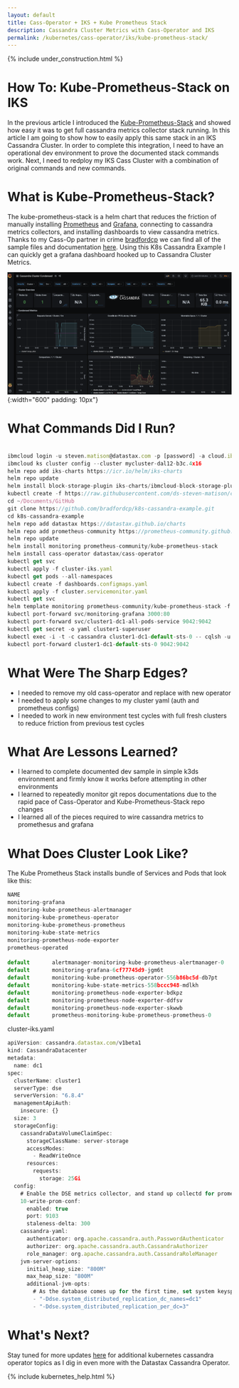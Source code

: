```yaml
---
layout: default
title: Cass-Operator + IKS + Kube Prometheus Stack
description: Cassandra Cluster Metrics with Cass-Operator and IKS
permalink: /kubernetes/cass-operator/iks/kube-prometheus-stack/
---
```


{% include under_construction.html %}

# How To: Kube-Prometheus-Stack on IKS

In the previous article I introduced the [Kube-Prometheus-Stack](/kubernetes/cass-operator/kube-prometheus-stack/) and showed how easy it was to get full cassandra metrics collector stack running.  In this article I am going to show how to easily apply this same stack in an IKS Cassandra Cluster.   In order to complete this integration, I need to have an operational dev environment to prove the documented stack commands work.  Next, I need to redploy my IKS Cass Cluster with a combination of original commands and new commands.

# What is Kube-Prometheus-Stack?

The kube-prometheus-stack is a helm chart that reduces the friction of manually installing [Prometheus](https://prometheus.io/) and [Grafana](https://grafana.com/), connecting to cassandra metrics collectors, and installing dashboards to view cassandra metrics.  Thanks to my Cass-Op partner in crime [bradfordcp](https://github.com/bradfordcp) we can find all of the sample files and documentation [here](https://github.com/bradfordcp/k8s-cassandra-example).  Using this K8s Cassandra Example I can quickly get a grafana dashboard hooked up to Cassandra Cluster Metrics.

![Grafana](/assets/images/grafana_cassandra_metrics.png){:width="600" padding: 10px"}

# What Commands Did I Run?

```js

ibmcloud login -u steven.matison@datastax.com -p [password] -a cloud.ibm.com -r us-south -g Default
ibmcloud ks cluster config --cluster mycluster-dal12-b3c.4x16
helm repo add iks-charts https://icr.io/helm/iks-charts
helm repo update
helm install block-storage-plugin iks-charts/ibmcloud-block-storage-plugin
kubectl create -f https://raw.githubusercontent.com/ds-steven-matison/cass-operator/master/operator/k8s-flavors/iks/storage-block.yaml
cd ~/Documents/GitHub 
git clone https://github.com/bradfordcp/k8s-cassandra-example.git 
cd k8s-cassandra-example
helm repo add datastax https://datastax.github.io/charts
helm repo add prometheus-community https://prometheus-community.github.io/helm-charts
helm repo update
helm install monitoring prometheus-community/kube-prometheus-stack
helm install cass-operator datastax/cass-operator
kubectl get svc
kubectl apply -f cluster-iks.yaml
kubectl get pods --all-namespaces
kubectl create -f dashboards.configmaps.yaml
kubectl apply -f cluster.servicemonitor.yaml
kubectl get svc
helm template monitoring prometheus-community/kube-prometheus-stack -f monitoring.values.yaml
kubectl port-forward svc/monitoring-grafana 3000:80
kubectl port-forward svc/cluster1-dc1-all-pods-service 9042:9042
kubectl get secret -o yaml cluster1-superuser
kubectl exec -i -t -c cassandra cluster1-dc1-default-sts-0 -- cqlsh -u cluster1-superuser -p [password]
kubectl port-forward cluster1-dc1-default-sts-0 9042:9042
```

# What Were The Sharp Edges?

*   I needed to remove my old cass-operator and replace with new operator
*   I needed to apply some changes to my cluster yaml (auth and prometheus configs)
*	I needed to work in new environment test cycles with full fresh clusters to reduce friction from previous test cycles

# What Are Lessons Learned?

*   I learned to complete documented dev sample in simple k3ds environment and firmly know it works before attempting in other environments
*   I learned to repeatedly monitor git repos documentations due to the rapid pace of Cass-Operator and Kube-Prometheus-Stack repo changes
*   I learned all of the pieces required to wire cassandra metrics to promethesus and grafana

# What Does Cluster Look Like?

The Kube Prometheus Stack installs bundle of Services and Pods that look like this:

```js
NAME                                      
monitoring-grafana                       
monitoring-kube-prometheus-alertmanager
monitoring-kube-prometheus-operator
monitoring-kube-prometheus-prometheus
monitoring-kube-state-metrics
monitoring-prometheus-node-exporter
prometheus-operated

default       alertmanager-monitoring-kube-prometheus-alertmanager-0
default       monitoring-grafana-6cf77745d9-jgm6t
default       monitoring-kube-prometheus-operator-556b86bc5d-db7pt
default       monitoring-kube-state-metrics-558bccc948-mdlkh
default       monitoring-prometheus-node-exporter-bdkpz
default       monitoring-prometheus-node-exporter-ddfsv
default       monitoring-prometheus-node-exporter-skwwb
default       prometheus-monitoring-kube-prometheus-prometheus-0
```

cluster-iks.yaml
```js
apiVersion: cassandra.datastax.com/v1beta1
kind: CassandraDatacenter
metadata:
  name: dc1
spec:
  clusterName: cluster1
  serverType: dse
  serverVersion: "6.8.4"
  managementApiAuth:
    insecure: {}
  size: 3
  storageConfig:
    cassandraDataVolumeClaimSpec:
      storageClassName: server-storage
      accessModes:
        - ReadWriteOnce
      resources:
        requests:
          storage: 25Gi
  config:    
    # Enable the DSE metrics collector, and stand up collectd for prometheus to scrape
    10-write-prom-conf:
      enabled: true
      port: 9103
      staleness-delta: 300
    cassandra-yaml:
      authenticator: org.apache.cassandra.auth.PasswordAuthenticator
      authorizer: org.apache.cassandra.auth.CassandraAuthorizer
      role_manager: org.apache.cassandra.auth.CassandraRoleManager
    jvm-server-options:
      initial_heap_size: "800M"
      max_heap_size: "800M"
      additional-jvm-opts:
        # As the database comes up for the first time, set system keyspaces to RF=3
        - "-Ddse.system_distributed_replication_dc_names=dc1"
        - "-Ddse.system_distributed_replication_per_dc=3"
```

# What's Next?

Stay tuned for more updates [here](/kubernetes/cass-operator/) for additional kubernetes cassandra operator topics as I dig in even more with the Datastax Cassandra Operator. 

{% include kubernetes_help.html %}